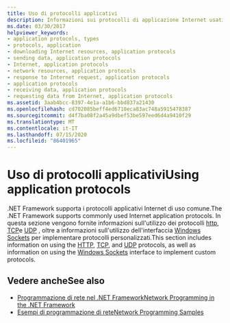 ```yaml
---
title: Uso di protocolli applicativi
description: Informazioni sui protocolli di applicazione Internet usati comunemente dal .NET Framework, ad esempio HTTP, TCP e UDP, e sull'implementazione di protocolli personalizzati.
ms.date: 03/30/2017
helpviewer_keywords:
- application protocols, types
- protocols, application
- downloading Internet resources, application protocols
- sending data, application protocols
- Internet, application protocols
- network resources, application protocols
- response to Internet request, application protocols
- application protocols
- receiving data, application protocols
- requesting data from Internet, application protocols
ms.assetid: 3aab4bcc-8397-4e1a-a1b6-bbd837a21430
ms.openlocfilehash: cd702085beff4ed6710eca83ac748a5915478387
ms.sourcegitcommit: d4f7ba08f2a45a9dbef53be597eed6d4a9410f29
ms.translationtype: MT
ms.contentlocale: it-IT
ms.lasthandoff: 07/15/2020
ms.locfileid: "86401965"
---
```

# <a name="using-application-protocols"></a><span data-ttu-id="283bb-103">Uso di protocolli applicativi</span><span class="sxs-lookup"><span data-stu-id="283bb-103">Using application protocols</span></span>

<span data-ttu-id="283bb-104">.NET Framework supporta i protocolli applicativi Internet di uso comune.</span><span class="sxs-lookup"><span data-stu-id="283bb-104">The .NET Framework supports commonly used Internet application protocols.</span></span> <span data-ttu-id="283bb-105">In questa sezione vengono fornite informazioni sull'utilizzo dei protocolli [http](http.md), [TCP](using-tcp-services.md)e [UDP](using-udp-services.md) , oltre a informazioni sull'utilizzo dell'interfaccia [Windows Sockets](sockets.md) per implementare protocolli personalizzati.</span><span class="sxs-lookup"><span data-stu-id="283bb-105">This section includes information on using the [HTTP](http.md), [TCP](using-tcp-services.md), and [UDP](using-udp-services.md) protocols, as well as information on using the [Windows Sockets](sockets.md) interface to implement custom protocols.</span></span>

## <a name="see-also"></a><span data-ttu-id="283bb-106">Vedere anche</span><span class="sxs-lookup"><span data-stu-id="283bb-106">See also</span></span>

- [<span data-ttu-id="283bb-107">Programmazione di rete nel .NET Framework</span><span class="sxs-lookup"><span data-stu-id="283bb-107">Network Programming in the .NET Framework</span></span>](index.md)
- [<span data-ttu-id="283bb-108">Esempi di programmazione di rete</span><span class="sxs-lookup"><span data-stu-id="283bb-108">Network Programming Samples</span></span>](network-programming-samples.md)
